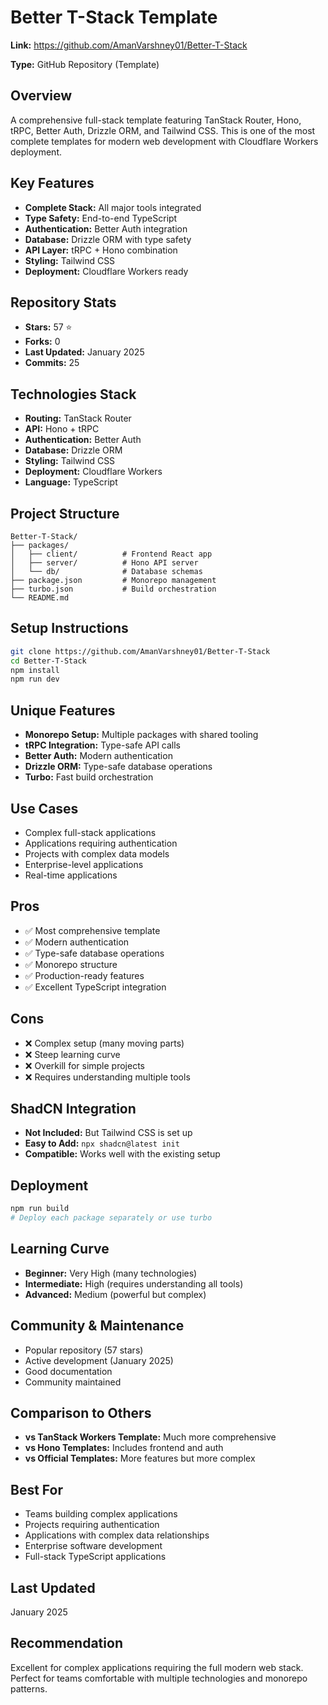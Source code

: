 # Better T-Stack Template

**Link:** https://github.com/AmanVarshney01/Better-T-Stack

**Type:** GitHub Repository (Template)

## Overview
A comprehensive full-stack template featuring TanStack Router, Hono, tRPC, Better Auth, Drizzle ORM, and Tailwind CSS. This is one of the most complete templates for modern web development with Cloudflare Workers deployment.

## Key Features
- **Complete Stack:** All major tools integrated
- **Type Safety:** End-to-end TypeScript
- **Authentication:** Better Auth integration
- **Database:** Drizzle ORM with type safety
- **API Layer:** tRPC + Hono combination
- **Styling:** Tailwind CSS
- **Deployment:** Cloudflare Workers ready

## Repository Stats
- **Stars:** 57 ⭐
- **Forks:** 0
- **Last Updated:** January 2025
- **Commits:** 25

## Technologies Stack
- **Routing:** TanStack Router
- **API:** Hono + tRPC
- **Authentication:** Better Auth
- **Database:** Drizzle ORM
- **Styling:** Tailwind CSS
- **Deployment:** Cloudflare Workers
- **Language:** TypeScript

## Project Structure
```
Better-T-Stack/
├── packages/
│   ├── client/          # Frontend React app
│   ├── server/          # Hono API server
│   └── db/              # Database schemas
├── package.json         # Monorepo management
├── turbo.json           # Build orchestration
└── README.md
```

## Setup Instructions
```bash
git clone https://github.com/AmanVarshney01/Better-T-Stack
cd Better-T-Stack
npm install
npm run dev
```

## Unique Features
- **Monorepo Setup:** Multiple packages with shared tooling
- **tRPC Integration:** Type-safe API calls
- **Better Auth:** Modern authentication
- **Drizzle ORM:** Type-safe database operations
- **Turbo:** Fast build orchestration

## Use Cases
- Complex full-stack applications
- Applications requiring authentication
- Projects with complex data models
- Enterprise-level applications
- Real-time applications

## Pros
- ✅ Most comprehensive template
- ✅ Modern authentication
- ✅ Type-safe database operations
- ✅ Monorepo structure
- ✅ Production-ready features
- ✅ Excellent TypeScript integration

## Cons
- ❌ Complex setup (many moving parts)
- ❌ Steep learning curve
- ❌ Overkill for simple projects
- ❌ Requires understanding multiple tools

## ShadCN Integration
- **Not Included:** But Tailwind CSS is set up
- **Easy to Add:** `npx shadcn@latest init`
- **Compatible:** Works well with the existing setup

## Deployment
```bash
npm run build
# Deploy each package separately or use turbo
```

## Learning Curve
- **Beginner:** Very High (many technologies)
- **Intermediate:** High (requires understanding all tools)
- **Advanced:** Medium (powerful but complex)

## Community & Maintenance
- Popular repository (57 stars)
- Active development (January 2025)
- Good documentation
- Community maintained

## Comparison to Others
- **vs TanStack Workers Template:** Much more comprehensive
- **vs Hono Templates:** Includes frontend and auth
- **vs Official Templates:** More features but more complex

## Best For
- Teams building complex applications
- Projects requiring authentication
- Applications with complex data relationships
- Enterprise software development
- Full-stack TypeScript applications

## Last Updated
January 2025

## Recommendation
Excellent for complex applications requiring the full modern web stack. Perfect for teams comfortable with multiple technologies and monorepo patterns.